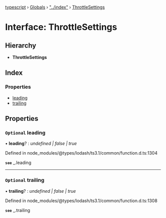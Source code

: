 [typescript](../README.md) › [Globals](../globals.md) › ["../index"](../modules/____index_.md) › [ThrottleSettings](____index_.throttlesettings.md)

# Interface: ThrottleSettings

## Hierarchy

* **ThrottleSettings**

## Index

### Properties

* [leading](____index_.throttlesettings.md#optional-leading)
* [trailing](____index_.throttlesettings.md#optional-trailing)

## Properties

### `Optional` leading

• **leading**? : *undefined | false | true*

Defined in node_modules/@types/lodash/ts3.1/common/function.d.ts:1304

**`see`** _.leading

___

### `Optional` trailing

• **trailing**? : *undefined | false | true*

Defined in node_modules/@types/lodash/ts3.1/common/function.d.ts:1308

**`see`** _.trailing
